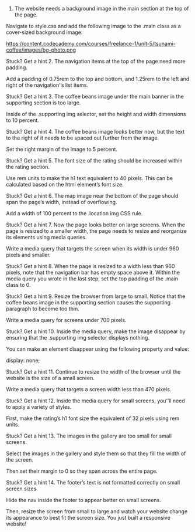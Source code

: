 1.  The website needs a background image in the main section at the top of the page.

Navigate to style.css and add the following image to the .main class as a cover-sized background image:

https://content.codecademy.com/courses/freelance-1/unit-5/tsunami-coffee/images/bg-photo.png

Stuck? Get a hint 2.
The navigation items at the top of the page need more padding.

Add a padding of 0.75rem to the top and bottom, and 1.25rem to the left and right of the navigation’’s list items.

Stuck? Get a hint 3.
The coffee beans image under the main banner in the supporting section is too large.

Inside of the .supporting img selector, set the height and width dimensions to 10 percent.

Stuck? Get a hint 4.
The coffee beans image looks better now, but the text to the right of it needs to be spaced out further from the image.

Set the right margin of the image to 5 percent.

Stuck? Get a hint 5.
The font size of the rating should be increased within the rating section.

Use rem units to make the h1 text equivalent to 40 pixels. This can be calculated based on the html element’s font size.

Stuck? Get a hint 6.
The map image near the bottom of the page should span the page’s width, instead of overflowing.

Add a width of 100 percent to the .location img CSS rule.

Stuck? Get a hint 7.
Now the page looks better on large screens. When the page is resized to a smaller width, the page needs to resize and reorganize its elements using media queries.

Write a media query that targets the screen when its width is under 960 pixels and smaller.

Stuck? Get a hint 8.
When the page is resized to a width less than 960 pixels, note that the navigation bar has empty space above it. Within the media query you wrote in the last step, set the top padding of the .main class to 0.

Stuck? Get a hint 9.
Resize the browser from large to small. Notice that the coffee beans image in the supporting section causes the supporting paragraph to become too thin.

Write a media query for screens under 700 pixels.

Stuck? Get a hint 10.
Inside the media query, make the image disappear by ensuring that the .supporting img selector displays nothing.

You can make an element disappear using the following property and value:

display: none;

Stuck? Get a hint 11.
Continue to resize the width of the browser until the website is the size of a small screen.

Write a media query that targets a screen width less than 470 pixels.

Stuck? Get a hint 12.
Inside the media query for small screens, you’’ll need to apply a variety of styles.

First, make the rating’s h1 font size the equivalent of 32 pixels using rem units.

Stuck? Get a hint 13.
The images in the gallery are too small for small screens.

Select the images in the gallery and style them so that they fill the width of the screen.

Then set their margin to 0 so they span across the entire page.

Stuck? Get a hint 14.
The footer’s text is not formatted correctly on small screen sizes.

Hide the nav inside the footer to appear better on small screens.

Then, resize the screen from small to large and watch your website change its appearance to best fit the screen size. You just built a responsive website!
